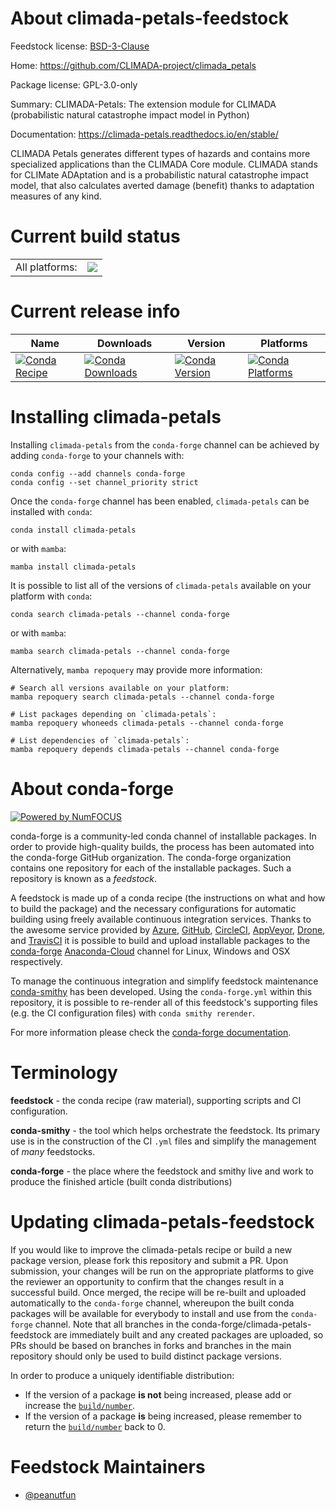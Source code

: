 About climada-petals-feedstock
==============================

Feedstock license: [BSD-3-Clause](https://github.com/conda-forge/climada-petals-feedstock/blob/main/LICENSE.txt)

Home: https://github.com/CLIMADA-project/climada_petals

Package license: GPL-3.0-only

Summary: CLIMADA-Petals: The extension module for CLIMADA (probabilistic natural catastrophe impact model in Python)

Documentation: https://climada-petals.readthedocs.io/en/stable/

CLIMADA Petals generates different types of hazards and contains more specialized
applications than the CLIMADA Core module. CLIMADA stands for CLIMate ADAptation and
is a probabilistic natural catastrophe impact model, that also calculates averted
damage (benefit) thanks to adaptation measures of any kind.


Current build status
====================


<table><tr><td>All platforms:</td>
    <td>
      <a href="https://dev.azure.com/conda-forge/feedstock-builds/_build/latest?definitionId=20202&branchName=main">
        <img src="https://dev.azure.com/conda-forge/feedstock-builds/_apis/build/status/climada-petals-feedstock?branchName=main">
      </a>
    </td>
  </tr>
</table>

Current release info
====================

| Name | Downloads | Version | Platforms |
| --- | --- | --- | --- |
| [![Conda Recipe](https://img.shields.io/badge/recipe-climada--petals-green.svg)](https://anaconda.org/conda-forge/climada-petals) | [![Conda Downloads](https://img.shields.io/conda/dn/conda-forge/climada-petals.svg)](https://anaconda.org/conda-forge/climada-petals) | [![Conda Version](https://img.shields.io/conda/vn/conda-forge/climada-petals.svg)](https://anaconda.org/conda-forge/climada-petals) | [![Conda Platforms](https://img.shields.io/conda/pn/conda-forge/climada-petals.svg)](https://anaconda.org/conda-forge/climada-petals) |

Installing climada-petals
=========================

Installing `climada-petals` from the `conda-forge` channel can be achieved by adding `conda-forge` to your channels with:

```
conda config --add channels conda-forge
conda config --set channel_priority strict
```

Once the `conda-forge` channel has been enabled, `climada-petals` can be installed with `conda`:

```
conda install climada-petals
```

or with `mamba`:

```
mamba install climada-petals
```

It is possible to list all of the versions of `climada-petals` available on your platform with `conda`:

```
conda search climada-petals --channel conda-forge
```

or with `mamba`:

```
mamba search climada-petals --channel conda-forge
```

Alternatively, `mamba repoquery` may provide more information:

```
# Search all versions available on your platform:
mamba repoquery search climada-petals --channel conda-forge

# List packages depending on `climada-petals`:
mamba repoquery whoneeds climada-petals --channel conda-forge

# List dependencies of `climada-petals`:
mamba repoquery depends climada-petals --channel conda-forge
```


About conda-forge
=================

[![Powered by
NumFOCUS](https://img.shields.io/badge/powered%20by-NumFOCUS-orange.svg?style=flat&colorA=E1523D&colorB=007D8A)](https://numfocus.org)

conda-forge is a community-led conda channel of installable packages.
In order to provide high-quality builds, the process has been automated into the
conda-forge GitHub organization. The conda-forge organization contains one repository
for each of the installable packages. Such a repository is known as a *feedstock*.

A feedstock is made up of a conda recipe (the instructions on what and how to build
the package) and the necessary configurations for automatic building using freely
available continuous integration services. Thanks to the awesome service provided by
[Azure](https://azure.microsoft.com/en-us/services/devops/), [GitHub](https://github.com/),
[CircleCI](https://circleci.com/), [AppVeyor](https://www.appveyor.com/),
[Drone](https://cloud.drone.io/welcome), and [TravisCI](https://travis-ci.com/)
it is possible to build and upload installable packages to the
[conda-forge](https://anaconda.org/conda-forge) [Anaconda-Cloud](https://anaconda.org/)
channel for Linux, Windows and OSX respectively.

To manage the continuous integration and simplify feedstock maintenance
[conda-smithy](https://github.com/conda-forge/conda-smithy) has been developed.
Using the ``conda-forge.yml`` within this repository, it is possible to re-render all of
this feedstock's supporting files (e.g. the CI configuration files) with ``conda smithy rerender``.

For more information please check the [conda-forge documentation](https://conda-forge.org/docs/).

Terminology
===========

**feedstock** - the conda recipe (raw material), supporting scripts and CI configuration.

**conda-smithy** - the tool which helps orchestrate the feedstock.
                   Its primary use is in the construction of the CI ``.yml`` files
                   and simplify the management of *many* feedstocks.

**conda-forge** - the place where the feedstock and smithy live and work to
                  produce the finished article (built conda distributions)


Updating climada-petals-feedstock
=================================

If you would like to improve the climada-petals recipe or build a new
package version, please fork this repository and submit a PR. Upon submission,
your changes will be run on the appropriate platforms to give the reviewer an
opportunity to confirm that the changes result in a successful build. Once
merged, the recipe will be re-built and uploaded automatically to the
`conda-forge` channel, whereupon the built conda packages will be available for
everybody to install and use from the `conda-forge` channel.
Note that all branches in the conda-forge/climada-petals-feedstock are
immediately built and any created packages are uploaded, so PRs should be based
on branches in forks and branches in the main repository should only be used to
build distinct package versions.

In order to produce a uniquely identifiable distribution:
 * If the version of a package **is not** being increased, please add or increase
   the [``build/number``](https://docs.conda.io/projects/conda-build/en/latest/resources/define-metadata.html#build-number-and-string).
 * If the version of a package **is** being increased, please remember to return
   the [``build/number``](https://docs.conda.io/projects/conda-build/en/latest/resources/define-metadata.html#build-number-and-string)
   back to 0.

Feedstock Maintainers
=====================

* [@peanutfun](https://github.com/peanutfun/)

